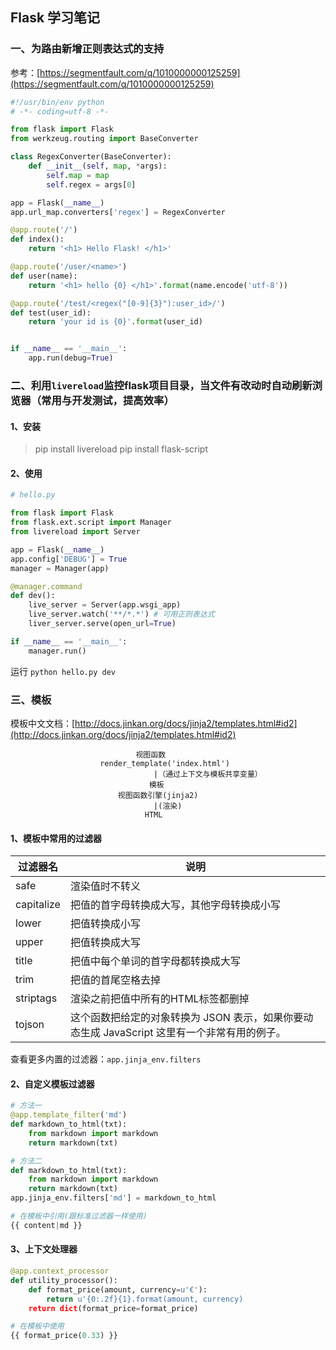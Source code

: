 ## Flask 学习笔记

### 一、为路由新增正则表达式的支持
参考：[https://segmentfault.com/q/1010000000125259](https://segmentfault.com/q/1010000000125259)

``` python
#!/usr/bin/env python
# -*- coding=utf-8 -*-

from flask import Flask
from werkzeug.routing import BaseConverter

class RegexConverter(BaseConverter):
    def __init__(self, map, *args):
        self.map = map
        self.regex = args[0]

app = Flask(__name__)
app.url_map.converters['regex'] = RegexConverter

@app.route('/')
def index():
    return '<h1> Hello Flask! </h1>'

@app.route('/user/<name>')
def user(name):
    return '<h1> hello {0} </h1>'.format(name.encode('utf-8'))

@app.route('/test/<regex("[0-9]{3}"):user_id>/')
def test(user_id):
    return 'your id is {0}'.format(user_id)


if __name__ == '__main__':
    app.run(debug=True)

```


### 二、利用`livereload`监控flask项目目录，当文件有改动时自动刷新浏览器（常用与开发测试，提高效率）
#### 1、安装
> pip install livereload
> pip install flask-script

#### 2、使用
``` python
# hello.py

from flask import Flask
from flask.ext.script import Manager
from livereload import Server

app = Flask(__name__)
app.config['DEBUG'] = True
manager = Manager(app)

@manager.command
def dev():
	live_server = Server(app.wsgi_app)
    live_server.watch('**/*.*')	# 可用正则表达式
    liver_server.serve(open_url=True)

if __name__ == '__main__':
	manager.run()
```
运行 `python hello.py dev`


### 三、模板
模板中文文档：[http://docs.jinkan.org/docs/jinja2/templates.html#id2](http://docs.jinkan.org/docs/jinja2/templates.html#id2)

								视图函数
						render_template('index.html')
									|（通过上下文与模板共享变量）
								   模板
							视图函数引擎(jinja2)
									|(渲染)
								  HTML

#### 1、模板中常用的过滤器
| 过滤器名 | 说明 |
|--------|--------|
|	safe	|	渲染值时不转义    |
|	capitalize	|	把值的首字母转换成大写，其他字母转换成小写	|
|	lower	|	把值转换成小写	|
|	upper	|	把值转换成大写	|
|	title	|	把值中每个单词的首字母都转换成大写	|
|	trim	|	把值的首尾空格去掉	|
|	striptags	| 渲染之前把值中所有的HTML标签都删掉	|
|	tojson	|	这个函数把给定的对象转换为 JSON 表示，如果你要动态生成 JavaScript 这里有一个非常有用的例子。|
查看更多内置的过滤器：`app.jinja_env.filters`

#### 2、自定义模板过滤器
``` python
# 方法一
@app.template_filter('md')
def markdown_to_html(txt):
	from markdown import markdown
	return markdown(txt)

# 方法二
def markdown_to_html(txt):
	from markdown import markdown
	return markdown(txt)
app.jinja_env.filters['md'] = markdown_to_html

# 在模板中引用(跟标准过滤器一样使用)
{{ content|md }}
```

#### 3、上下文处理器
``` python
@app.context_processor
def utility_processor():
    def format_price(amount, currency=u'€'):
        return u'{0:.2f}{1}.format(amount, currency)
    return dict(format_price=format_price)

# 在模板中使用
{{ format_price(0.33) }}
```